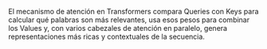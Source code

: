El mecanismo de atención en Transformers compara Queries con Keys para calcular qué palabras son más relevantes, usa esos pesos para combinar los Values y, con varios cabezales de atención en paralelo, genera representaciones más ricas y contextuales de la secuencia.